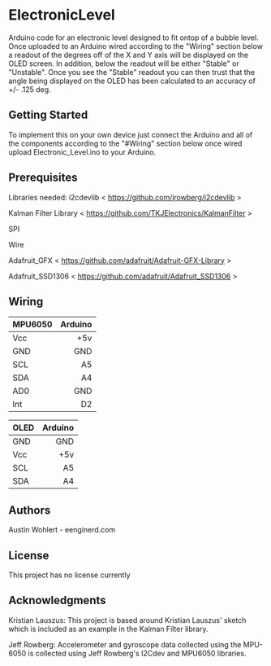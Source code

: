 # ElectronicLevel

Arduino code for an electronic level designed to fit ontop of a bubble level. 
Once uploaded to an Arduino wired according to the "Wiring" section below a readout of the degrees off of the X and Y axis will be displayed on the OLED screen. 
In addition, below the readout will be either "Stable" or "Unstable". 
Once you see the "Stable" readout you can then trust that the angle being displayed on the OLED has been calculated to an accuracy of +/- .125 deg. 

## Getting Started
To implement this on your own device just connect the Arduino and all of the components according to the "#Wiring" section below
once wired upload Electronic_Level.ino to your Arduino.


## Prerequisites
Libraries needed:
i2cdevlib < https://github.com/jrowberg/i2cdevlib >

Kalman Filter Library  < https://github.com/TKJElectronics/KalmanFilter >

SPI

Wire

Adafruit_GFX  < https://github.com/adafruit/Adafruit-GFX-Library >

Adafruit_SSD1306 < https://github.com/adafruit/Adafruit_SSD1306 >

## Wiring 
| MPU6050       | Arduino       | 
| ------------- |--------------:| 
| Vcc           | +5v           | 
| GND           | GND           |  
| SCL           | A5            |    
| SDA           | A4            |
| AD0           | GND           |
| Int           | D2            |


| OLED    | Arduino     |
|---------|------------:|
| GND     | GND         |
| Vcc     | +5v         |
| SCL     | A5          |
| SDA     | A4          |


## Authors
Austin Wohlert - eenginerd.com

## License
This project has no license currently

## Acknowledgments 

Kristian Lauszus:
This project is based around Kristian Lauszus' sketch which is included as an example in the Kalman Filter library. 

Jeff Rowberg:
Accelerometer and gyroscope data collected using the MPU-6050 is collected using Jeff Rowberg's I2Cdev and MPU6050 libraries. 
